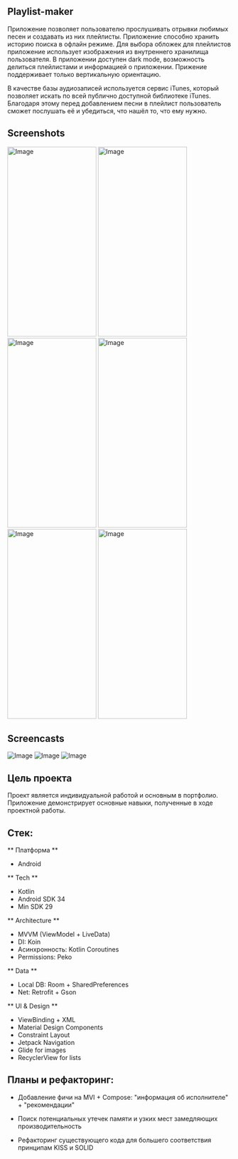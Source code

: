 ## Playlist-maker

Приложение позволяет пользователю прослушивать отрывки любимых песен и создавать из них плейлисты. Приложение способно хранить историю поиска
в офлайн режиме. Для выбора обложек для плейлистов приложение использует изображения из внутреннего хранилища пользователя. В приложении
доступен dark mode, возможность делиться плейлистами и информацией о приложении. Прижение поддерживает только вертикальную ориентацию.

В качестве базы аудиозаписей используется сервис iTunes, который позволяет искать по всей публично доступной библиотеке iTunes.
Благодаря этому перед добавлением песни в плейлист пользователь сможет послушать её и убедиться, что нашёл то, что ему нужно.

## Screenshots ## 
<img width="200" height="426" alt="Image" src="https://github.com/user-attachments/assets/d3a679cb-bd16-4dac-92b2-3f7352c366fb" /> <img width="200" height="426" alt="Image" src="https://github.com/user-attachments/assets/31e4334c-0240-4b35-b7b8-35db9208628e" /> 
<img width="200" height="426" alt="Image" src="https://github.com/user-attachments/assets/26040aa3-f42b-464a-bcd6-86ea01f173e3" /> <img width="200" height="426" alt="Image" src="https://github.com/user-attachments/assets/a9c91f86-f3ce-4e3a-89dc-22df22276afc" />
<img width="200" height="426" alt="Image" src="https://github.com/user-attachments/assets/e9f2b243-9608-446d-9421-f847ff629abc" /> <img width="200" height="426" alt="Image" src="https://github.com/user-attachments/assets/db68f725-aea4-42a2-b186-08eb9e275461" />

## Screencasts ## 

![Image](https://github.com/user-attachments/assets/05b81b88-7f37-415c-bad9-b3e46e7e8f37)
![Image](https://github.com/user-attachments/assets/ee9d13ab-b4b1-48b3-8875-278bfabf5188) ![Image](https://github.com/user-attachments/assets/742475a8-2604-4481-82cb-c434d57e1adf)

## Цель проекта
Проект является индивидуальной работой и основным в портфолио. Приложение демонстрирует основные навыки, полученные в ходе проектной работы.

## Стек: 

** Платформа ** 
- Android

** Tech ** 
- Kotlin
- Android SDK 34
- Min SDK 29

** Architecture ** 
- MVVM (ViewModel + LiveData)
- DI: Koin
- Асинхронность: Kotlin Coroutines
- Permissions: Peko

** Data ** 
- Local DB: Room + SharedPreferences
- Net: Retrofit + Gson

** UI & Design **
- ViewBinding + XML
- Material Design Components
- Constraint Layout
- Jetpack Navigation
- Glide for images
- RecyclerView for lists

## Планы и рефакторинг:
- Добавление фичи на MVI + Compose:
  "информация об исполнителе" + "рекомендации"

- Поиск потенциальных утечек памяти и узких мест замедляющих производительность
- Рефакторинг существующего кода для большего соответствия принципам KISS и SOLID
